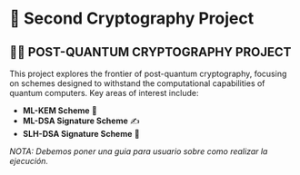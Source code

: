 # 🔐 Second Cryptography Project

## 🕵️‍♂️ POST-QUANTUM CRYPTOGRAPHY PROJECT

This project explores the frontier of post-quantum cryptography, focusing on schemes designed to withstand the computational capabilities of quantum computers. Key areas of interest include:

- **ML-KEM Scheme** 🧩
- **ML-DSA Signature Scheme** ✍️
- **SLH-DSA Signature Scheme** 📜


*NOTA: Debemos poner una guia para usuario sobre como realizar la ejecución.* 
